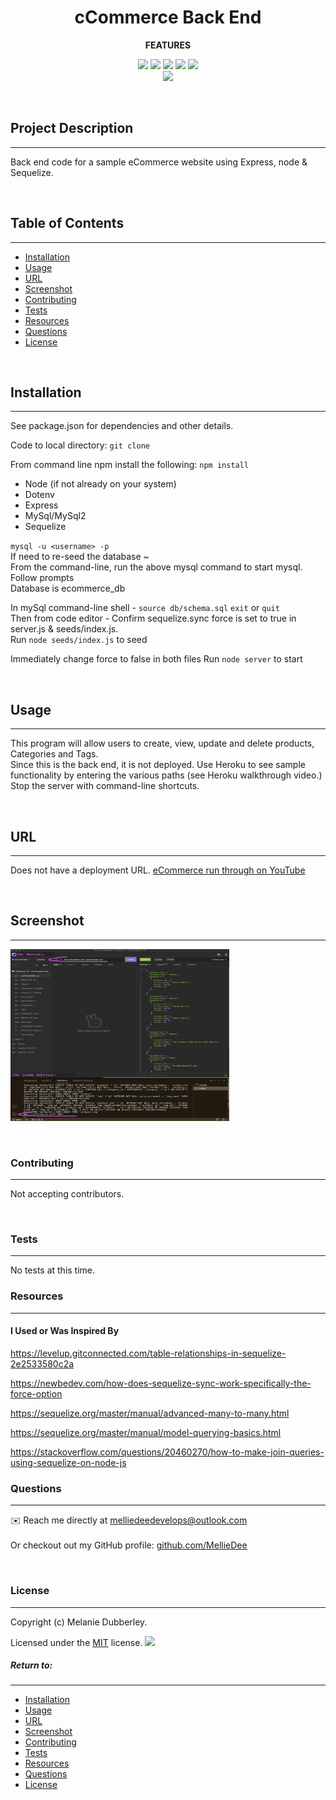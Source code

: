# **<center>cCommerce Back End</center>**

**<center>FEATURES</center>**

<center><img src="https://img.shields.io/badge/-Node-green.svg">    <img src="https://img.shields.io/badge/-Dotenv-yellow.svg">  <img src="https://img.shields.io/badge/-Express-grey.svg">    <img src="https://img.shields.io/badge/-MySql/MySql2-purple.svg">   <img src="https://img.shields.io/badge/-Sequelize-blue.svg">     </br><img src="https://img.shields.io/badge/license-MIT-blue.svg"></center>

&nbsp;

## **Project Description**

---

Back end code for a sample eCommerce website using Express, node & Sequelize.

&nbsp;

## Table of Contents

---

- [Installation](#installation)
- [Usage](#usage)
- [URL](#url)
- [Screenshot](#screenshot)
- [Contributing](#contributing)
- [Tests](#tests)
- [Resources](#resources)
- [Questions](#questions)
- [License](#license)

&nbsp;

## **Installation**

---

See package.json for dependencies and other details.

Code to local directory: `git clone`</br>

From command line npm install the following: `npm install`</br>

- Node (if not already on your system)
- Dotenv
- Express
- MySql/MySql2
- Sequelize
  &nbsp;

`mysql -u <username> -p`</br>
If need to re-seed the database ~</br>
From the command-line, run the above mysql command to start mysql. Follow prompts</br>
Database is ecommerce_db</br>

In mySql command-line shell -
`source db/schema.sql`
`exit` or `quit`</br>
Then from code editor -
Confirm sequelize.sync force is set to true in server.js & seeds/index.js. </br>
Run `node seeds/index.js` to seed</br>

Immediately change force to false in both files
Run `node server` to start

&nbsp;

## **Usage**

---

This program will allow users to create, view, update and delete products, Categories and Tags.</br>
Since this is the back end, it is not deployed. Use Heroku to see sample functionality by entering the various paths (see Heroku walkthrough video.)</br>Stop the server with command-line shortcuts.

&nbsp;

## **URL**

---

Does not have a deployment URL.
[eCommerce run through on YouTube](https://youtu.be/ZxoK9hW8Xb4)

&nbsp;

## **Screenshot**

---

<img src="assets/images/screenShot.png" width="350" height="275" alt="Screenshot of GET all Products on Heroku.">

&nbsp;

### **Contributing**

---

Not accepting contributors.

&nbsp;

### **Tests**

---

No tests at this time.
&nbsp;

### **Resources**

---

#### I Used or Was Inspired By

https://levelup.gitconnected.com/table-relationships-in-sequelize-2e2533580c2a

https://newbedev.com/how-does-sequelize-sync-work-specifically-the-force-option

https://sequelize.org/master/manual/advanced-many-to-many.html

https://sequelize.org/master/manual/model-querying-basics.html

https://stackoverflow.com/questions/20460270/how-to-make-join-queries-using-sequelize-on-node-js
&nbsp;

### **Questions**

---

✉️ Reach me directly at melliedeedevelops@outlook.com </br>  
Or checkout out my GitHub profile: [github.com/MellieDee](https://github.com/MellieDee)

&nbsp;

### **License**

---

Copyright (c) Melanie Dubberley.

Licensed under the [MIT](https://choosealicense.com/licenses) license.
<img src="https://img.shields.io/badge/license-MIT-blue.svg">
&nbsp;

##### Return to:

---

- [Installation](#installation)
- [Usage](#usage)
- [URL](#url)
- [Screenshot](#screenshot)
- [Contributing](#contributing)
- [Tests](#tests)
- [Resources](#resources)
- [Questions](#questions)
- [License](#license)

&nbsp;
